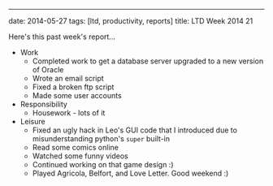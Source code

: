 ---
date: 2014-05-27
tags: [ltd, productivity, reports]
title: LTD Week 2014 21

Here's this past week's report...

  - Work
    - Completed work to get a database server upgraded to a new version of Oracle
    - Wrote an email script
    - Fixed a broken ftp script
    - Made some user accounts
  - Responsibility
    - Housework - lots of it
  - Leisure
    - Fixed an ugly hack in Leo's GUI code that I introduced due to misunderstanding python's `super` built-in
    - Read some comics online
    - Watched some funny videos
    - Continued working on that game design :)
    - Played Agricola, Belfort, and Love Letter.  Good weekend :)
